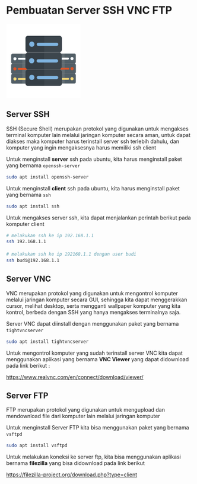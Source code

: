 # Pembuatan Server SSH VNC FTP

<img src="img/server.png" height="200">

## Server SSH

SSH (Secure Shell) merupakan protokol yang digunakan untuk mengakses terminal komputer lain melalui jaringan komputer secara aman, untuk dapat diakses maka komputer harus terinstall server ssh terlebih dahulu, dan komputer yang ingin mengaksesnya harus memiliki ssh client

Untuk menginstall **server** ssh pada ubuntu, kita harus menginstall paket yang bernama `openssh-server`

```bash
sudo apt install openssh-server
```

Untuk menginstall **client** ssh pada ubuntu, kita harus menginstall paket yang bernama `ssh`

```bash
sudo apt install ssh
```

Untuk mengakses server ssh, kita dapat menjalankan perintah berikut pada komputer client

```bash
# melakukan ssh ke ip 192.168.1.1
ssh 192.168.1.1

# melakukan ssh ke ip 192168.1.1 dengan user budi
ssh budi@192.168.1.1
```

## Server VNC

VNC merupakan protokol yang digunakan untuk mengontrol komputer melalui jaringan komputer secara GUI, sehingga kita dapat menggerakkan cursor, melihat desktop, serta mengganti wallpaper komputer yang kita kontrol, berbeda dengan SSH yang hanya mengakses terminalnya saja.

Server VNC dapat diinstall dengan menggunakan paket yang bernama `tightvncserver`

```bash
sudo apt install tightvncserver
```

Untuk mengontrol komputer yang sudah terinstall server VNC kita dapat menggunakan aplikasi yang bernama **VNC Viewer** yang dapat didownload pada link berikut :

https://www.realvnc.com/en/connect/download/viewer/

## Server FTP

FTP merupakan protokol yang digunakan untuk mengupload dan mendownload file dari komputer lain melalui jaringan komputer

Untuk menginstall Server FTP kita bisa menggunakan paket yang bernama `vsftpd`

```bash
sudo apt install vsftpd
```

Untuk melakukan koneksi ke server ftp, kita bisa menggunakan aplikasi bernama **filezilla** yang bisa didownload pada link berikut

https://filezilla-project.org/download.php?type=client
